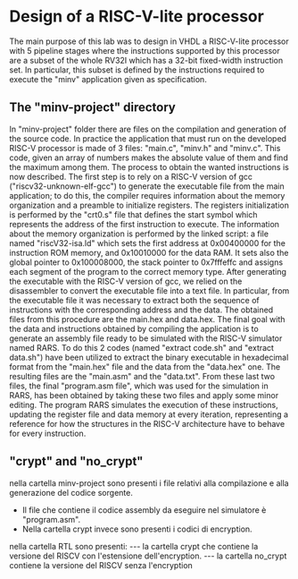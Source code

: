 # Design of a RISC-V-lite processor
The main purpose of this lab was to design in VHDL a RISC-V-lite processor with 5 pipeline stages where the instructions supported by this processor are a subset of the whole RV32I which has a 32-bit fixed-width instruction set. 
In particular, this subset is defined by the instructions required to execute the "minv" application given as specification.

## The "minv-project" directory
In "minv-project" folder there are files on the compilation and generation of the source code. In practice the application that must run on the developed RISC-V processor is made of 3 files: "main.c", "minv.h" and "minv.c". This code, given an array of numbers makes the absolute value of them and find the maximum among them.
The process to obtain the wanted instructions is now described. The first step is to rely on a RISC-V version of gcc ("riscv32-unknown-elf-gcc") to generate the executable file from the main application; to do this, the compiler requires information about the memory organization and a preamble to initialize registers. The registers initialization is performed by the "crt0.s" file that defines the start symbol which represents the address of the first instruction to execute. The information about the memory organization is performed by the linked script: a file named "riscV32-isa.ld" which sets the first address at 0x00400000 for the instruction ROM memory, and 0x10010000 for the data RAM. It sets also the global pointer to 0x100008000, the stack pointer to 0x7fffeffc and assigns each segment of the program to the correct memory type.
After generating the executable with the RISC-V version of gcc, we relied on the disassembler to convert the executable file into a text file. In particular, from the executable file it was necessary to extract both the sequence of instructions with the corresponding address and the data. The obtained files from this procedure are the main.hex and data.hex.
The final goal with the data and instructions obtained by compiling the application is to generate an assembly file ready to be simulated with the RISC-V simulator named RARS. To do this 2 codes (named "extract code.sh" and "extract data.sh") have been utilized to extract the binary executable in hexadecimal format from the "main.hex" file and the data from the "data.hex" one. The resulting files are the "main.asm" and the "data.txt".
From these last two files, the final "program.asm file", which was used for the simulation in RARS, has been obtained by taking these two files and apply some minor editing.
The program RARS simulates the execution of these instructions, updating the register file and data memory at every iteration, representing a reference for how the structures in the RISC-V architecture have to behave for every instruction.

## "crypt" and "no_crypt"
nella cartella minv-project sono presenti i file relativi alla compilazione e alla generazione del codice sorgente. 
- Il file che contiene il codice assembly da eseguire nel simulatore è "program.asm".
- Nella cartella crypt invece sono presenti i codici di encryption.

nella cartella RTL sono presenti:
		--- la cartella crypt che contiene la versione del RISCV con l'estensione dell'encryption.
		--- la cartella no_crypt contiene la versione del RISCV senza l'encryption

